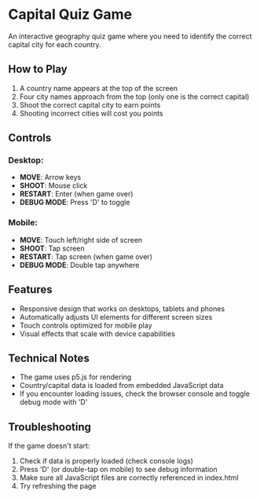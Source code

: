 # Capital Quiz Game

An interactive geography quiz game where you need to identify the correct capital city for each country.

## How to Play

1. A country name appears at the top of the screen
2. Four city names approach from the top (only one is the correct capital)
3. Shoot the correct capital city to earn points
4. Shooting incorrect cities will cost you points

## Controls

### Desktop:
- **MOVE**: Arrow keys
- **SHOOT**: Mouse click
- **RESTART**: Enter (when game over)
- **DEBUG MODE**: Press 'D' to toggle

### Mobile:
- **MOVE**: Touch left/right side of screen
- **SHOOT**: Tap screen
- **RESTART**: Tap screen (when game over)
- **DEBUG MODE**: Double tap anywhere

## Features

- Responsive design that works on desktops, tablets and phones
- Automatically adjusts UI elements for different screen sizes
- Touch controls optimized for mobile play
- Visual effects that scale with device capabilities

## Technical Notes

- The game uses p5.js for rendering
- Country/capital data is loaded from embedded JavaScript data
- If you encounter loading issues, check the browser console and toggle debug mode with 'D'

## Troubleshooting

If the game doesn't start:
1. Check if data is properly loaded (check console logs)
2. Press 'D' (or double-tap on mobile) to see debug information
3. Make sure all JavaScript files are correctly referenced in index.html
4. Try refreshing the page
